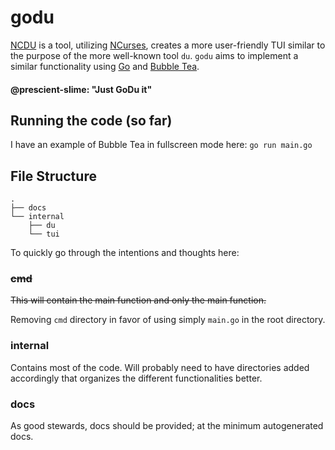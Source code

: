 # godu
[NCDU](https://dev.yorhel.nl/ncdu) is a tool, utilizing [NCurses](https://ftp.gnu.org/pub/gnu/ncurses/), creates a more user-friendly TUI similar to the purpose of the more well-known tool `du`.
`godu` aims to implement a similar functionality using [Go](https://go.dev/) and [Bubble Tea](https://github.com/charmbracelet/bubbletea).

#### @prescient-slime: "Just GoDu it"

## Running the code (so far)
I have an example of Bubble Tea in fullscreen mode here: `go run main.go`

## File Structure
```
.
├── docs
└── internal
    ├── du
    └── tui
```

To quickly go through the intentions and thoughts here:

### ~~cmd~~
~~This will contain the main function and only the main function.~~

Removing `cmd` directory in favor of using simply `main.go` in the root directory.

### internal
Contains most of the code. Will probably need to have directories added accordingly that organizes the different functionalities better.

### docs
As good stewards, docs should be provided; at the minimum autogenerated docs.

